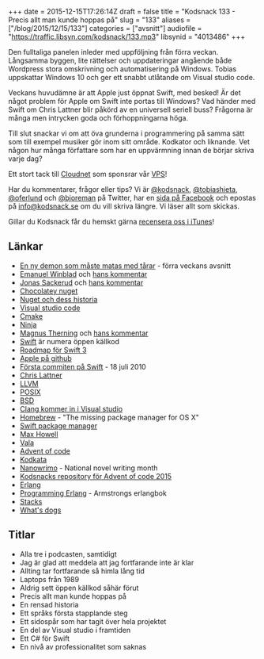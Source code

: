 +++
date = 2015-12-15T17:26:14Z
draft = false
title = "Kodsnack 133 - Precis allt man kunde hoppas på"
slug = "133"
aliases = ["/blog/2015/12/15/133"]
categories = ["avsnitt"]
audiofile = "https://traffic.libsyn.com/kodsnack/133.mp3"
libsynid = "4013486"
+++

Den fulltaliga panelen inleder med uppföljning från förra veckan. Långsamma byggen, lite rättelser och uppdateringar angående både Wordpress stora omskrivning och automatisering på Windows. Tobias uppskattar Windows 10 och ger ett snabbt utlåtande om Visual studio code.

Veckans huvudämne är att Apple just öppnat Swift, med besked! Är det något problem för Apple om Swift inte portas till Windows? Vad händer med Swift om Chris Lattner blir påkörd av en universell seriell buss? Frågorna är många men intrycken goda och förhoppningarna höga.

Till slut snackar vi om att öva grunderna i programmering på samma sätt som till exempel musiker gör inom sitt område. Kodkator och liknande. Vet någon hur många författare som har en uppvärmning innan de börjar skriva varje dag?

Ett stort tack till [Cloudnet](http://www.cloudnet.se) som sponsrar vår [VPS](http://en.wikipedia.org/wiki/Virtual_private_server)!

Har du kommentarer, frågor eller tips? Vi är [@kodsnack](https://www.twitter.com/kodsnack), [@tobiashieta](https://www.twitter.com/tobiashieta), [@oferlund](https://www.twitter.com/oferlund) och [@bjoreman](https://www.twitter.com/bjoreman) på Twitter, har en [sida på Facebook](https://www.facebook.com/kodsnack) och epostas på [info@kodsnack.se](mailto:info@kodsnack.se) om du vill skriva längre. Vi läser allt som skickas.

Gillar du Kodsnack får du hemskt gärna [recensera oss i iTunes](http://itunes.apple.com/se/podcast/kodsnack/id561631498?l=en)!

## Länkar ##
* [En ny demon som måste matas med tårar](https://kodsnack.se/132/) - förra veckans avsnitt
* [Emanuel Winblad](https://twitter.com/mannew) och [hans kommentar](https://twitter.com/mannew/status/674283908834451456)
* [Jonas Sackerud](https://twitter.com/jsackerud) och [hans kommentar](https://twitter.com/jsackerud/status/674324133379969025)
* [Chocolatey nuget](https://chocolatey.org/)
* [Nuget och dess historia](https://en.wikipedia.org/wiki/NuGet)
* [Visual studio code](https://code.visualstudio.com/)
* [Cmake](http://cmake.org/)
* [Ninja](https://ninja-build.org/)
* [Magnus Therning](http://therning.org/magnus/) och [hans kommentar](https://twitter.com/magthe/status/674463317201694720)
* [Swift](https://swift.org/) är numera öppen källkod
* [Roadmap för Swift 3](https://github.com/apple/swift-evolution)
* [Apple på github](https://github.com/apple)
* [Första commiten på Swift](https://github.com/apple/swift/commit/afc81c1855bf711315b8e5de02db138d3d487eeb) - 18 juli 2010
* [Chris Lattner](http://nondot.org/sabre/)
* [LLVM](https://en.wikipedia.org/wiki/LLVM)
* [POSIX](https://en.wikipedia.org/wiki/POSIX)
* [BSD](https://en.wikipedia.org/wiki/Berkeley_Software_Distribution)
* [Clang kommer in i Visual studio](http://www.theregister.co.uk/2015/10/21/microsoft_promises_clang_for_windows_in_november_visual_c_update/)
* [Homebrew](http://brew.sh/) - "The missing package manager for OS X"
* [Swift package manager](https://github.com/apple/swift-package-manager)
* [Max Howell](https://twitter.com/mxcl?lang=sv)
* [Vala](https://wiki.gnome.org/Projects/Vala)
* [Advent of code](http://adventofcode.com/)
* [Kodkata](http://codekata.com/)
* [Nanowrimo](http://nanowrimo.org/) - National novel writing month
* [Kodsnacks repository för Advent of code 2015](https://github.com/kodsnack/advent_of_code_2015)
* [Erlang](http://www.erlang.org/)
* [Programming Erlang](https://pragprog.com/book/jaerlang2/programming-erlang) - Armstrongs erlangbok
* [Stacks](http://www.stacksicecream.com/)
* [What's dogs](http://www.openrice.com/en/hongkong/restaurant/tsim-sha-tsui-whats-dogs/461926)

## Titlar ##
* Alla tre i podcasten, samtidigt
* Jag är glad att meddela att jag fortfarande inte är klar
* Allting tar fortfarande så himla lång tid
* Laptops från 1989
* Aldrig sett öppen källkod såhär förut
* Precis allt man kunde hoppas på
* En rensad historia
* Ett språks första stapplande steg
* Ett sidospår som har tagit över hela projektet
* En del av Visual studio i framtiden
* Ett C# för Swift
* En nivå av professionalitet som saknas